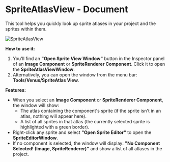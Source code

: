 # SpriteAtlasView - Document

This tool helps you quickly look up sprite atlases in your project and the sprites within them.

![SpriteAtlasView](/Volumes/Expand/UnityProject/Unity-SpriteAtlasView/Image/SpriteAtlasView.jpeg)

**How to use it:**

1. You'll find an **"Open Sprite View Window"** button in the Inspector panel of an **Image Component** or **SpriteRenderer Component**. Click it to open the **SpriteAtlasViewWindow**.
2. Alternatively, you can open the window from the menu bar: **Tools/Venus/SpriteAtlas View**.

**Features:**

- When you select an **Image Component** or **SpriteRenderer Component**, the window will show:
  - The atlas containing the component's sprite (if the sprite isn't in an atlas, nothing will appear here).
  - A list of all sprites in that atlas (the currently selected sprite is highlighted with a green border).
- Right-click any sprite and select **"Open Sprite Editor"** to open the **SpriteEditorWindow**.
- If no component is selected, the window will display: **"No Component Selected! (Image, SpriteRenderer)"** and show a list of all atlases in the project.
